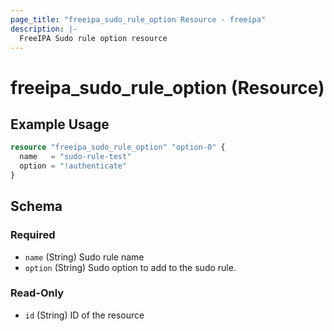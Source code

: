 ```yaml
---
page_title: "freeipa_sudo_rule_option Resource - freeipa"
description: |-
  FreeIPA Sudo rule option resource
---
```


# freeipa_sudo_rule_option (Resource)



## Example Usage

```terraform
resource "freeipa_sudo_rule_option" "option-0" {
  name   = "sudo-rule-test"
  option = "!authenticate"
}
```




<!-- schema generated by tfplugindocs -->
## Schema

### Required

- `name` (String) Sudo rule name
- `option` (String) Sudo option to add to the sudo rule.

### Read-Only

- `id` (String) ID of the resource
